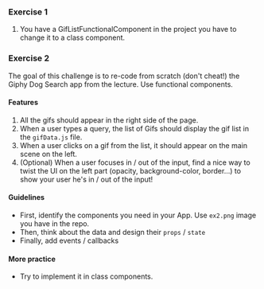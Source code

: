 ### Exercise 1

1. You have a GifListFunctionalComponent in the project you have to change it to a class component.
### Exercise 2

The goal of this challenge is to re-code from scratch (don't cheat!) the Giphy Dog Search app from the lecture. Use functional components.
#### Features

1. All the gifs should appear in the right side of the page.
2. When a user types a query, the list of Gifs should display the gif list in the `gifData.js` file.
3. When a user clicks on a gif from the list, it should appear on the main scene on the left.
4. (Optional) When a user focuses in / out of the input, find a nice way to twist the UI on the left part (opacity, background-color, border...) to show your user he's in / out of the input!

#### Guidelines

- First, identify the components you need in your App. Use `ex2.png` image you have in the repo.
- Then, think about the data and design their `props` / `state`
- Finally, add events / callbacks

#### More practice

- Try to implement it in class components.